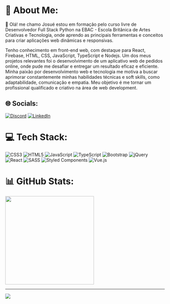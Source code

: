 # 💫 About Me:
🌱 Olá! me chamo  Josué 
estou em formação pelo curso livre de Desenvolvedor Full Stack Python na EBAC - Escola Britânica de Artes Criativas e Tecnologia, onde aprendo as principais ferramentas e conceitos para criar aplicações web dinâmicas e responsivas.

Tenho conhecimento em front-end web, com destaque para React, Firebase, HTML, CSS, JavaScript, TypeScript e Nodejs. Um dos meus projetos relevantes foi o desenvolvimento de um aplicativo web de pedidos online, onde pude me desafiar e entregar um resultado eficaz e eficiente. Minha paixão por desenvolvimento web e tecnologia me motiva a buscar aprimorar constantemente minhas habilidades técnicas e soft skills, como adaptabilidade, comunicação e empatia. Meu objetivo é me tornar um profissional qualificado e criativo na área de web development.

## 🌐 Socials:
[![Discord](https://img.shields.io/badge/Discord-%237289DA.svg?logo=discord&logoColor=white)](https://discord.gg/niallswift#9177) [![LinkedIn](https://img.shields.io/badge/LinkedIn-%230077B5.svg?logo=linkedin&logoColor=white)](https://www.linkedin.com/in/josu%C3%A9-ramos-dev/) 

# 💻 Tech Stack:
![CSS3](https://img.shields.io/badge/css3-%231572B6.svg?style=flat&logo=css3&logoColor=white) ![HTML5](https://img.shields.io/badge/html5-%23E34F26.svg?style=flat&logo=html5&logoColor=white) ![JavaScript](https://img.shields.io/badge/javascript-%23323330.svg?style=flat&logo=javascript&logoColor=%23F7DF1E) ![TypeScript](https://img.shields.io/badge/typescript-%23007ACC.svg?style=flat&logo=typescript&logoColor=white) ![Bootstrap](https://img.shields.io/badge/bootstrap-%23563D7C.svg?style=flat&logo=bootstrap&logoColor=white) ![jQuery](https://img.shields.io/badge/jquery-%230769AD.svg?style=flat&logo=jquery&logoColor=white)  ![React](https://img.shields.io/badge/react-%2320232a.svg?style=flat&logo=react&logoColor=%2361DAFB) ![SASS](https://img.shields.io/badge/SASS-hotpink.svg?style=flat&logo=SASS&logoColor=white) ![Styled Components](https://img.shields.io/badge/styled--components-DB7093?style=flat&logo=styled-components&logoColor=white) ![Vue.js](https://img.shields.io/badge/vuejs-%2335495e.svg?style=flat&logo=vuedotjs&logoColor=%234FC08D) 
# 📊 GitHub Stats:
  <img height="280em" src="https://github-readme-stats.vercel.app/api/top-langs/?username=Niall-swift&layout=compact&langs_count=7&theme=dracula"/>


---
[![](https://visitcount.itsvg.in/api?id=Niall-swift&icon=5&color=0)](https://visitcount.itsvg.in)

<!-- Proudly created with GPRM ( https://gprm.itsvg.in ) -->
